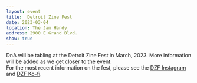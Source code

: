 ```yaml
---
layout: event
title:  Detroit Zine Fest
date: 2023-03-04
location: The Jam Handy
address: 2900 E Grand Blvd.
show: true
---
```


DnA will be tabling at the Detroit Zine Fest in March, 2023. More information will be added as we get closer to the event.  
For the most recent information on the fest, please see the [DZF Instagram](https://www.instagram.com/detzinefest/) and [DZF Ko-fi](https://ko-fi.com/detroitzinefest).

